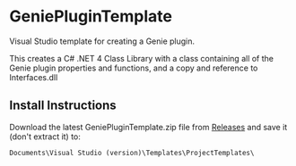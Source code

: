 # GeniePluginTemplate
Visual Studio template for creating a Genie plugin.

This creates a C# .NET 4 Class Library with a class containing all of the Genie plugin properties and functions, and a copy and reference to Interfaces.dll

## Install Instructions
Download the latest GeniePluginTemplate.zip file from [Releases](https://github.com/EtherianDR/GeniePluginTemplate/releases) and save it (don't extract it) to:

``Documents\Visual Studio (version)\Templates\ProjectTemplates\``
